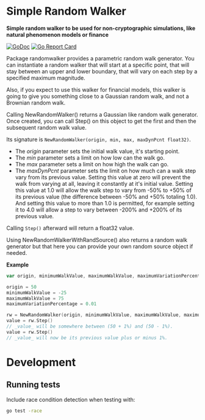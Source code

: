 # Simple Random Walker

**Simple random walker to be used for non-cryptographic simulations, like
natural phenomenon models or finance**

[![GoDoc](https://godoc.org/github.com/cdemers/go-randomwalker?status.svg)](https://godoc.org/github.com/cdemers/go-randomwalker)
[![Go Report Card](https://goreportcard.com/badge/github.com/cdemers/go-randomwalker)](https://goreportcard.com/report/github.com/cdemers/go-randomwalker)

Package randomwalker provides a parametric random walk generator. You can
instantiate a random walker that will start at a specific point, that will stay
between an upper and lower boundary, that will vary on each step by a specified
maximum magnitude.

Also, if you expect to use this walker for financial models, this walker is
going to give you something close to a Gaussian random walk, and not a Brownian
random walk.

Calling NewRandomWalker() returns a Gaussian like random walk generator.  Once
created, you can call Step() on this object to get the first and then the
subsequent random walk value.

Its signature is `NewRandomWalker(origin, min, max, maxDynPcnt float32)`.

- The _origin_ parameter sets the initial walk value, it's starting point.
- The _min_ parameter sets a limit on how low can the walk go.
- The _max_ parameter sets a limit on how high the walk can go.
- The _maxDynPcnt_ parameter sets the limit on how much can a walk step vary from
  its previous value. Setting this value at zero will prevent the walk from
  varying at all, leaving it constantly at it's initial value. Setting this
  value at 1.0 will allow the walk step to vary from -50% to +50% of its
  previous value (the difference between -50% and +50% totaling 1.0). And
  setting this value to more than 1.0 is permitted, for example setting it to 4.0
  will allow a step to vary between -200% and +200% of its previous value.

Calling `Step()` afterward will return a float32 value.

Using NewRandomWalkerWithRandSource() also returns a random walk generator but
that here you can provide your own random source object if needed.

**Example**

```go
var origin, minimumWalkValue, maximumWalkValue, maximumVariationPercentage float32

origin = 50
minimumWalkValue = -25
maximumWalkValue = 75
maximumVariationPercentage = 0.01

rw = NewRandomWalker(origin, minimumWalkValue, maximumWalkValue, maximumVariationPercentage)
value = rw.Step()
// _value_ will be somewhere between (50 + 1%) and (50 - 1%).
value = rw.Step()
// _value_ will now be its previous value plus or minus 1%.
```

# Development

## Running tests

Include race condition detection when testing with:

```bash
go test -race
```